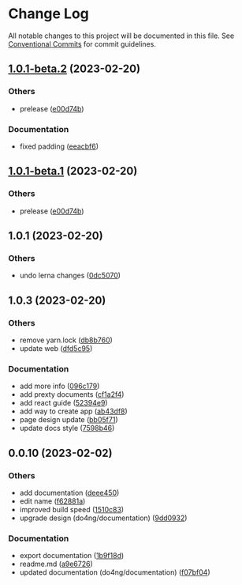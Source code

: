 # Change Log

All notable changes to this project will be documented in this file.
See [Conventional Commits](https://conventionalcommits.org) for commit guidelines.

## [1.0.1-beta.2](https://github.com/do4ng/prext/compare/web@1.0.1...web@1.0.1-beta.2) (2023-02-20)


### Others

* prelease ([e00d74b](https://github.com/do4ng/prext/commit/e00d74bcaa5eca141f30867ae2ad6b77b10b8313))


### Documentation

* fixed padding ([eeacbf6](https://github.com/do4ng/prext/commit/eeacbf6886ca499499072cac560ee4d7e0ec0aa2))



## [1.0.1-beta.1](https://github.com/do4ng/prext/compare/web@1.0.1...web@1.0.1-beta.1) (2023-02-20)


### Others

* prelease ([e00d74b](https://github.com/do4ng/prext/commit/e00d74bcaa5eca141f30867ae2ad6b77b10b8313))




## 1.0.1 (2023-02-20)


### Others

* undo lerna changes ([0dc5070](https://github.com/do4ng/prext/commit/0dc50708ed449435b01a8ccbc112b9b0816fb48b))

## 1.0.3 (2023-02-20)


### Others

* remove yarn.lock ([db8b760](https://github.com/do4ng/prext/commit/db8b7608860264fffcf86fc5b134197d4da13067))
* update web ([dfd5c95](https://github.com/do4ng/prext/commit/dfd5c954ed9a3589fc98543130070898d0a39d66))


### Documentation

* add more info ([096c179](https://github.com/do4ng/prext/commit/096c179f454ef1b39e2d1049b2ee4d162463edec))
* add prexty documents ([cf1a2f4](https://github.com/do4ng/prext/commit/cf1a2f41ea1b240cf757492f3f658de9dc4174b2))
* add react guide ([52394e9](https://github.com/do4ng/prext/commit/52394e919c91cb99b570dcb84b8d3d181dac2340))
* add way to create app ([ab43df8](https://github.com/do4ng/prext/commit/ab43df8c704f5de43c2a4aabf7bc29d57a52fa04))
* page design update ([bb05f71](https://github.com/do4ng/prext/commit/bb05f71f39e05cb36d9c3a925a5756a454e2333d))
* update docs style ([7598b46](https://github.com/do4ng/prext/commit/7598b466362b490656565903639473c6f7060850))

## 0.0.10 (2023-02-02)


### Others

* add documentation ([deee450](https://github.com/do4ng/prext/commit/deee450a8434a5252b134c5d65d29a75b5cc6aa3))
* edit name ([f62881a](https://github.com/do4ng/prext/commit/f62881aa0706413745c1162ca9ec7b367450eead))
* improved build speed ([1510c83](https://github.com/do4ng/prext/commit/1510c83527e1aef669d3bd4d8ed3059ad47affc7))
* upgrade design (do4ng/documentation) ([9dd0932](https://github.com/do4ng/prext/commit/9dd0932c71ba8035a3624ff41f3c205173ae8f13))


### Documentation

* export documentation ([1b9f18d](https://github.com/do4ng/prext/commit/1b9f18d6db4ef2fde7e9e12c24facae30852d6f0))
* readme.md ([a9e6726](https://github.com/do4ng/prext/commit/a9e672677f183f8abeb7524195cf48b721700016))
* updated documentation (do4ng/documentation) ([f07bf04](https://github.com/do4ng/prext/commit/f07bf04438ce236fcf3d851a3fcfb0f5e9a1d1be))
